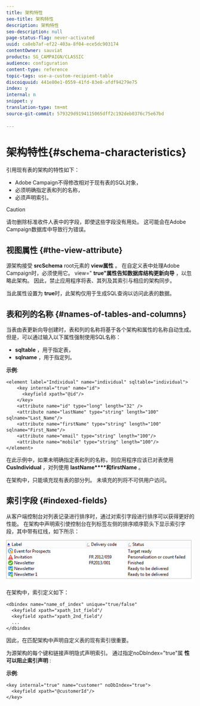 ```yaml
---
title: 架构特性
seo-title: 架构特性
description: 架构特性
seo-description: null
page-status-flag: never-activated
uuid: ca8eb7af-ef22-403a-8f04-ece5dc903174
contentOwner: sauviat
products: SG_CAMPAIGN/CLASSIC
audience: configuration
content-type: reference
topic-tags: use-a-custom-recipient-table
discoiquuid: 441e80e1-0559-41fd-83e8-afdf94279e75
index: y
internal: n
snippet: y
translation-type: tm+mt
source-git-commit: 579329d9194115065dff2c192deb0376c75e67bd

---
```



# 架构特性{#schema-characteristics}

引用现有表的架构的特性如下：

* Adobe Campaign不得修改相对于现有表的SQL对象，
* 必须明确指定表和列的名称，
* 必须声明索引。

>[!CAUTION]
>
>请勿删除标准收件人表中的字段，即使这些字段没有用处。 这可能会在Adobe Campaign数据库中导致行为错误。

## 视图属性 {#the-view-attribute}

源架构接受 **srcSchema** root元素的 **view属性** 。 在自定义表中处理Adobe Campaign时，必须使用它。 view=&quot; **true&quot;属性告知数据库结构更新向导** ，以忽略此架构。 因此，禁止应用程序将表、其列及其索引与相应的架构同步。

当此属性设置为 **true**&#x200B;时，此架构仅用于生成SQL查询以访问此表的数据。

## 表和列的名称 {#names-of-tables-and-columns}

当表由表更新向导创建时，表和列的名称将基于各个架构和属性的名称自动生成。 但是，可以通过输入以下属性强制使用SQL名称：

* **sqltable** ，用于指定表，
* **sqlname** ，用于指定列。

**示例**:

```
<element label="Individual" name="individual" sqltable="individual">
    <key internal="true" name="id">
      <keyfield xpath="@id"/>
    </key> 
    <attribute name="id" type="long" length="32" />
    <attribute name="lastName" type="string" length="100" sqlname="Last_Name"/>
    <attribute name="firstName" type="string" length="100" sqlname="First_Name"/>
    <attribute name="email" type="string" length="100"/>
    <attribute name="mobile" type="string" length="100"/>
</element>
```

在此示例中，如果未明确指定表和列的名称，则应用程序应该已对表使用 **CusIndividual** ，对列使用 **lastName****和firstName** 。

在架构中，只能填充现有表的部分列。 未填充的列将不可供用户访问。

## 索引字段 {#indexed-fields}

从客户端控制台对列表记录进行排序时，通过对索引字段进行排序可以获得更好的性能。 在架构中声明索引使控制台在列标签左侧的排序顺序箭头下显示索引字段，其中带有红线，如下所示：

![](assets/s_ncs_integration_mapping_index.png)

在架构中，索引定义如下：

```
<dbindex name="name_of_index" unique="true/false"
  <keyfield xpath="xpath_1st_field"/
  <keyfield xpath="xpath_2nd_field"/
  ...
</dbindex
```

因此，在匹配架构中声明自定义表的现有索引很重要。

为源架构的每个键和链接声明隐式声明索引。 通过指定noDbIndex=&quot;true&quot;属 **性可以阻止索引声明** :

**示例**:

```
<key internal="true" name="customer" noDbIndex="true">
  <keyfield xpath="@customerId"/>
</key>
```


